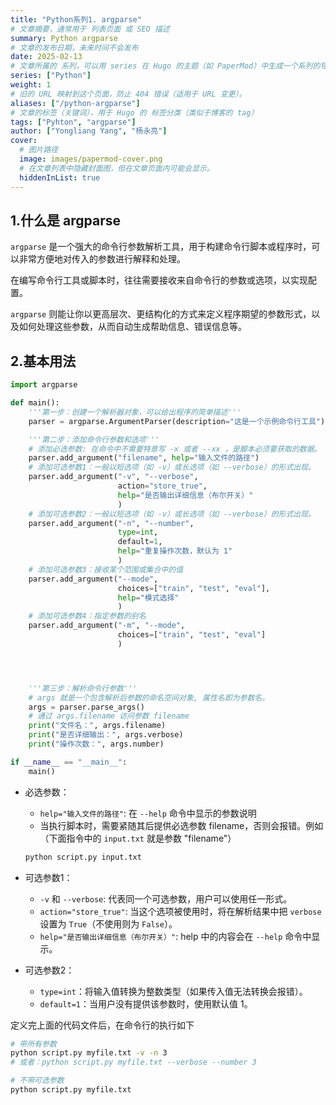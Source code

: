 ```yaml
---
title: "Python系列1. argparse"
# 文章摘要，通常用于 列表页面 或 SEO 描述
summary: Python argparse
# 文章的发布日期，未来时间不会发布
date: 2025-02-13
# 文章所属的 系列，可以用 series 在 Hugo 的主题（如 PaperMod）中生成一个系列的导航
series: ["Python"]
weight: 1
# 旧的 URL 映射到这个页面，防止 404 错误（适用于 URL 变更）。
aliases: ["/python-argparse"]
# 文章的标签（关键词），用于 Hugo 的 标签分类（类似于博客的 tag）
tags: ["Pyhton", "argparse"]
author: ["Yongliang Yang", "杨永亮"]
cover:
  # 图片路径
  image: images/papermod-cover.png
  # 在文章列表中隐藏封面图，但在文章页面内可能会显示。
  hiddenInList: true  
---
```





## 1.什么是 argparse

`argparse` 是一个强大的命令行参数解析工具，用于构建命令行脚本或程序时，可以非常方便地对传入的参数进行解释和处理。

在编写命令行工具或脚本时，往往需要接收来自命令行的参数或选项，以实现配置。

`argparse` 则能让你以更高层次、更结构化的方式来定义程序期望的参数形式，以及如何处理这些参数，从而自动生成帮助信息、错误信息等。

## 2.基本用法



```python
import argparse

def main():
    '''第一步：创建一个解析器对象，可以给出程序的简单描述'''
    parser = argparse.ArgumentParser(description="这是一个示例命令行工具")

    '''第二步：添加命令行参数和选项'''
    # 添加必选参数: 在命令中不需要特意写 -x 或者 --xx ，是脚本必须要获取的数据。
    parser.add_argument("filename", help="输入文件的路径")
    # 添加可选参数1：一般以短选项（如 -v）或长选项（如 --verbose）的形式出现。
    parser.add_argument("-v", "--verbose", 
                        action="store_true", 
                        help="是否输出详细信息（布尔开关）"
                        )
    # 添加可选参数2：一般以短选项（如 -v）或长选项（如 --verbose）的形式出现。
    parser.add_argument("-n", "--number",
                        type=int,
                        default=1,
                        help="重复操作次数，默认为 1"
                        )
    # 添加可选参数3：接收某个范围或集合中的值
    parser.add_argument("--mode", 
                        choices=["train", "test", "eval"], 
                        help="模式选择"
                        )
    # 添加可选参数4：指定参数的别名
    parser.add_argument("-m", "--mode", 
                        choices=["train", "test", "eval"]
                        )




    '''第三步：解析命令行参数'''
    # args 就是一个包含解析后参数的命名空间对象, 属性名即为参数名。
    args = parser.parse_args()
    # 通过 args.filename 访问参数 filename
    print("文件名：", args.filename)
    print("是否详细输出：", args.verbose)
    print("操作次数：", args.number)

if __name__ == "__main__":
    main()
```

- 必选参数：
    - `help="输入文件的路径"`: 在 `--help` 命令中显示的参数说明
    - 当执行脚本时，需要紧随其后提供必选参数 filename，否则会报错。例如（下面指令中的 `input.txt` 就是参数 "filename"）
    ```bash
    python script.py input.txt
    ```
    
- 可选参数1：
    - `-v` 和 `--verbose`: 代表同一个可选参数，用户可以使用任一形式。
    - `action="store_true"`: 当这个选项被使用时，将在解析结果中把 `verbose` 设置为 `True`（不使用则为 `False`）。
    - `help="是否输出详细信息（布尔开关）"`: help 中的内容会在 `--help` 命令中显示。
- 可选参数2：
    - `type=int`：将输入值转换为整数类型（如果传入值无法转换会报错）。
    - `default=1`：当用户没有提供该参数时，使用默认值 1。


定义完上面的代码文件后，在命令行的执行如下

```bash
# 带所有参数
python script.py myfile.txt -v -n 3
# 或者：python script.py myfile.txt --verbose --number 3

# 不带可选参数
python script.py myfile.txt
```